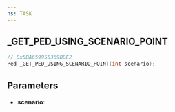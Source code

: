 ```yaml
---
ns: TASK
---
```

## _GET_PED_USING_SCENARIO_POINT

```c
// 0x5BA659955369B0E2
Ped _GET_PED_USING_SCENARIO_POINT(int scenario);
```

## Parameters
* **scenario**:
